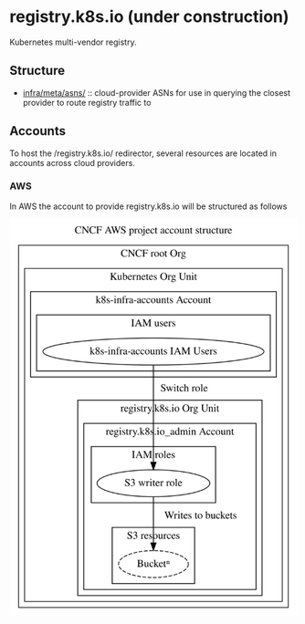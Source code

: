 # registry.k8s.io (under construction)

Kubernetes multi-vendor registry.

## Structure

- [infra/meta/asns/](./infra/meta/asns/) :: cloud-provider ASNs for use in querying the closest provider to route registry traffic to

## Accounts

To host the /registry.k8s.io/ redirector, several resources are located in accounts across cloud providers.

### AWS

In AWS the account to provide registry.k8s.io will be structured as follows

<img width=1500 style='margin-left: auto; margin-right: auto;' alt='Account structure' src='./registry-k8s-io-account-structure.svg'>
